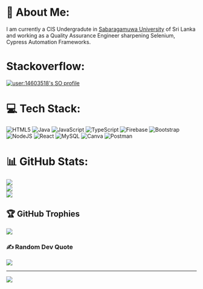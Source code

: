 # 💫 About Me:
I am currently a CIS Undergradute in [Sabaragamuwa University](https://www.sab.ac.lk/app/cis) of Sri Lanka and working as a Quality Assurance Engineer sharpening Selenium, Cypress Automation Frameworks.


# Stackoverflow:
[![user:14603518's SO profile](https://stackoverflow-readme-profile.johannchopin.fr/profile/14603518?theme=dark&website=true&location=true)](https://github.com/johannchopin/stackoverflow-readme-profile)


# 💻 Tech Stack:
![HTML5](https://img.shields.io/badge/html5-%23E34F26.svg?style=flat-square&logo=html5&logoColor=white) ![Java](https://img.shields.io/badge/java-%23ED8B00.svg?style=flat-square&logo=java&logoColor=white) ![JavaScript](https://img.shields.io/badge/javascript-%23323330.svg?style=flat-square&logo=javascript&logoColor=%23F7DF1E) ![TypeScript](https://img.shields.io/badge/typescript-%23007ACC.svg?style=flat-square&logo=typescript&logoColor=white) ![Firebase](https://img.shields.io/badge/firebase-%23039BE5.svg?style=flat-square&logo=firebase) ![Bootstrap](https://img.shields.io/badge/bootstrap-%23563D7C.svg?style=flat-square&logo=bootstrap&logoColor=white) ![NodeJS](https://img.shields.io/badge/node.js-6DA55F?style=flat-square&logo=node.js&logoColor=white) ![React](https://img.shields.io/badge/react-%2320232a.svg?style=flat-square&logo=react&logoColor=%2361DAFB) ![MySQL](https://img.shields.io/badge/mysql-%2300f.svg?style=flat-square&logo=mysql&logoColor=white) ![Canva](https://img.shields.io/badge/Canva-%2300C4CC.svg?style=flat-square&logo=Canva&logoColor=white) ![Postman](https://img.shields.io/badge/Postman-FF6C37?style=flat-square&logo=postman&logoColor=white)
# 📊 GitHub Stats:
![](https://github-readme-stats.vercel.app/api?username=Prabath03Dot&theme=vue-dark&hide_border=true&include_all_commits=true&count_private=false)<br/>
![](https://github-readme-streak-stats.herokuapp.com/?user=Prabath03Dot&theme=vue-dark&hide_border=true)<br/>
![](https://github-readme-stats.vercel.app/api/top-langs/?username=Prabath03Dot&theme=vue-dark&hide_border=true&include_all_commits=true&count_private=false&layout=compact)

## 🏆 GitHub Trophies
![](https://github-profile-trophy.vercel.app/?username=Prabath03Dot&theme=apprentice&no-frame=true&no-bg=false&margin-w=4)

### ✍️ Random Dev Quote
![](https://quotes-github-readme.vercel.app/api?type=horizontal&theme=dark)

---
[![](https://visitcount.itsvg.in/api?id=Prabath03Dot&icon=8&color=0)](https://visitcount.itsvg.in)

<!-- Proudly created with GPRM ( https://gprm.itsvg.in ) -->
